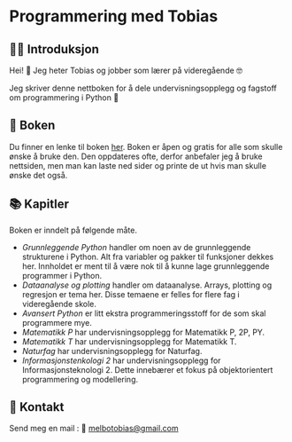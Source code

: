 # Programmering med Tobias

## 🧑‍🏫 Introduksjon

Hei! 👋 Jeg heter Tobias og jobber som lærer på videregående 🤓

Jeg skriver denne nettboken for å dele undervisningsopplegg og fagstoff om programmering i Python 🐍

## 📖 Boken
Du finner en lenke til boken [her](https://tobiasmelbo.github.io/onlinebok). Boken er åpen og gratis for alle som skulle ønske å bruke den. Den oppdateres ofte, derfor anbefaler jeg å bruke nettsiden, men man kan laste ned sider og printe de ut hvis man skulle ønske det også.

## 📚 Kapitler
Boken er inndelt på følgende måte.

- *Grunnleggende Python* handler om noen av de grunnleggende strukturene i Python. Alt fra variabler og pakker til funksjoner dekkes her. Innholdet er ment til å være nok til å kunne lage grunnleggende programmer i Python.
- *Dataanalyse og plotting* handler om dataanalyse. Arrays, plotting og regresjon er tema her. Disse temaene er felles for flere fag i videregående skole.
- *Avansert Python* er litt ekstra programmeringsstoff for de som skal programmere mye.
- *Matematikk P* har undervisningsopplegg for Matematikk P, 2P, PY.
- *Matematikk T* har undervisningsopplegg for Matematikk T.
- *Naturfag* har undervisningsopplegg for Naturfag.
- *Informasjonstenkologi 2* har undervisningsopplegg for Informasjonsteknologi 2. Dette innebærer et fokus på objektorientert programmering og modellering.

## 💌 Kontakt
Send meg en mail : 📧 melbotobias@gmail.com
